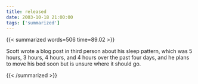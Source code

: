 ```yaml
---
title: released
date: 2003-10-18 21:00:00
tags: ['summarized']
---
```


{{< summarized words=506 time=89.02 >}}

Scott wrote a blog post in third person about his sleep pattern, which was 5 hours, 3 hours, 4 hours, and 4 hours over the past four days, and he plans to move his bed soon but is unsure where it should go.

{{< /summarized >}}